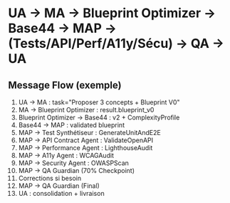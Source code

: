 # UA → MA → Blueprint Optimizer → Base44 → MAP → (Tests/API/Perf/A11y/Sécu) → QA → UA

## Message Flow (exemple)
1. UA → MA : task="Proposer 3 concepts + Blueprint V0"
2. MA → Blueprint Optimizer : result.blueprint_v0
3. Blueprint Optimizer → Base44 : v2 + ComplexityProfile
4. Base44 → MAP : validated blueprint
5. MAP → Test Synthétiseur : GenerateUnitAndE2E
6. MAP → API Contract Agent : ValidateOpenAPI
7. MAP → Performance Agent : LighthouseAudit
8. MAP → A11y Agent : WCAGAudit
9. MAP → Security Agent : OWASPScan
10. MAP → QA Guardian (70% Checkpoint)
11. Corrections si besoin
12. MAP → QA Guardian (Final)
13. UA : consolidation + livraison
